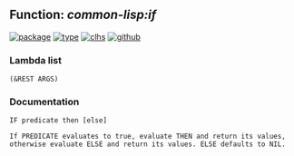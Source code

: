 ## Function: ***common-lisp:if***
[![package](https://img.shields.io/badge/Package-COMMON--LISP-5f9ea0.svg?style=social&colorA=999999)](../) [![type](https://img.shields.io/badge/Type-Function-5f9ea0.svg?style=social&colorA=999999)](../#function) [![clhs](https://img.shields.io/badge/CLHS-IF-5f9ea0.svg?style=social&colorA=999999)](http://www.lispworks.com/documentation/HyperSpec/Body/s_if.htm) [![github](https://img.shields.io/badge/GitHub-View_the_source-5f9ea0.svg?style=social&colorA=999999&logo=github)](https://github.com/sbcl/sbcl/blob/master/src/compiler/info-functions.lisp/) 
### Lambda list
```
(&REST ARGS)
```
### Documentation
```
IF predicate then [else]

If PREDICATE evaluates to true, evaluate THEN and return its values,
otherwise evaluate ELSE and return its values. ELSE defaults to NIL.
```
